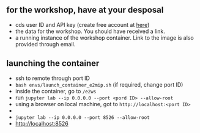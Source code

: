 ## for the workshop, have at your desposal
- cds user ID and API key (create free account at [here](https://cds.climate.copernicus.eu/api-how-to))
- the data for the workshop. You should have received a link.
- a running instance of the workshop container. Link to the image is also provided through email.


## launching the container
- ssh to remote through port ID
- `bash envs/launch_container_e2mip.sh` (if required, change port ID)
- inside the container, go to `/e2ws`
- run `jupyter lab --ip 0.0.0.0 --port <pord ID> --allow-root`
- using a browser on local machine, got to `http://localhost:<port ID>`
-
- `jupyter lab --ip 0.0.0.0 --port 8526 --allow-root`
- [http://localhost:8526](http://localhost:8526)
